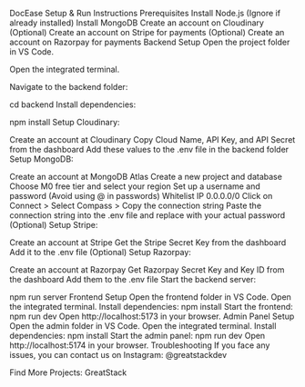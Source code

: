 DocEase
Setup & Run Instructions
Prerequisites
Install Node.js (Ignore if already installed)
Install MongoDB
Create an account on Cloudinary
(Optional) Create an account on Stripe for payments
(Optional) Create an account on Razorpay for payments
Backend Setup
Open the project folder in VS Code.

Open the integrated terminal.

Navigate to the backend folder:

cd backend
Install dependencies:

npm install
Setup Cloudinary:

Create an account at Cloudinary
Copy Cloud Name, API Key, and API Secret from the dashboard
Add these values to the .env file in the backend folder
Setup MongoDB:

Create an account at MongoDB Atlas
Create a new project and database
Choose M0 free tier and select your region
Set up a username and password (Avoid using @ in passwords)
Whitelist IP 0.0.0.0/0
Click on Connect > Select Compass > Copy the connection string
Paste the connection string into the .env file and replace <password> with your actual password
(Optional) Setup Stripe:

Create an account at Stripe
Get the Stripe Secret Key from the dashboard
Add it to the .env file
(Optional) Setup Razorpay:

Create an account at Razorpay
Get Razorpay Secret Key and Key ID from the dashboard
Add them to the .env file
Start the backend server:

npm run server
Frontend Setup
Open the frontend folder in VS Code.
Open the integrated terminal.
Install dependencies:
npm install
Start the frontend:
npm run dev
Open http://localhost:5173 in your browser.
Admin Panel Setup
Open the admin folder in VS Code.
Open the integrated terminal.
Install dependencies:
npm install
Start the admin panel:
npm run dev
Open http://localhost:5174 in your browser.
Troubleshooting
If you face any issues, you can contact us on Instagram: @greatstackdev

Find More Projects: GreatStack